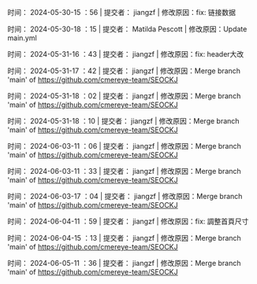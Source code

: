 
时间： 2024-05-30-15 ：56 | 提交者： jiangzf | 修改原因：fix: 链接数据

时间： 2024-05-30-18 ：15 | 提交者： Matilda Pescott | 修改原因：Update main.yml 

时间： 2024-05-31-16 ：43 | 提交者： jiangzf | 修改原因：fix: header大改 

时间： 2024-05-31-17 ：42 | 提交者： jiangzf | 修改原因：Merge branch 'main' of https://github.com/cmereye-team/SEOCKJ 

时间： 2024-05-31-18 ：02 | 提交者： jiangzf | 修改原因：Merge branch 'main' of https://github.com/cmereye-team/SEOCKJ 

时间： 2024-05-31-18 ：10 | 提交者： jiangzf | 修改原因：Merge branch 'main' of https://github.com/cmereye-team/SEOCKJ 

时间： 2024-06-03-11 ：06 | 提交者： jiangzf | 修改原因：Merge branch 'main' of https://github.com/cmereye-team/SEOCKJ 

时间： 2024-06-03-11 ：33 | 提交者： jiangzf | 修改原因：Merge branch 'main' of https://github.com/cmereye-team/SEOCKJ 

时间： 2024-06-03-17 ：04 | 提交者： jiangzf | 修改原因：Merge branch 'main' of https://github.com/cmereye-team/SEOCKJ 

时间： 2024-06-04-11 ：59 | 提交者： jiangzf | 修改原因：fix: 調整首頁尺寸 

时间： 2024-06-04-15 ：13 | 提交者： jiangzf | 修改原因：Merge branch 'main' of https://github.com/cmereye-team/SEOCKJ 

时间： 2024-06-05-11 ：36 | 提交者： jiangzf | 修改原因：Merge branch 'main' of https://github.com/cmereye-team/SEOCKJ 

